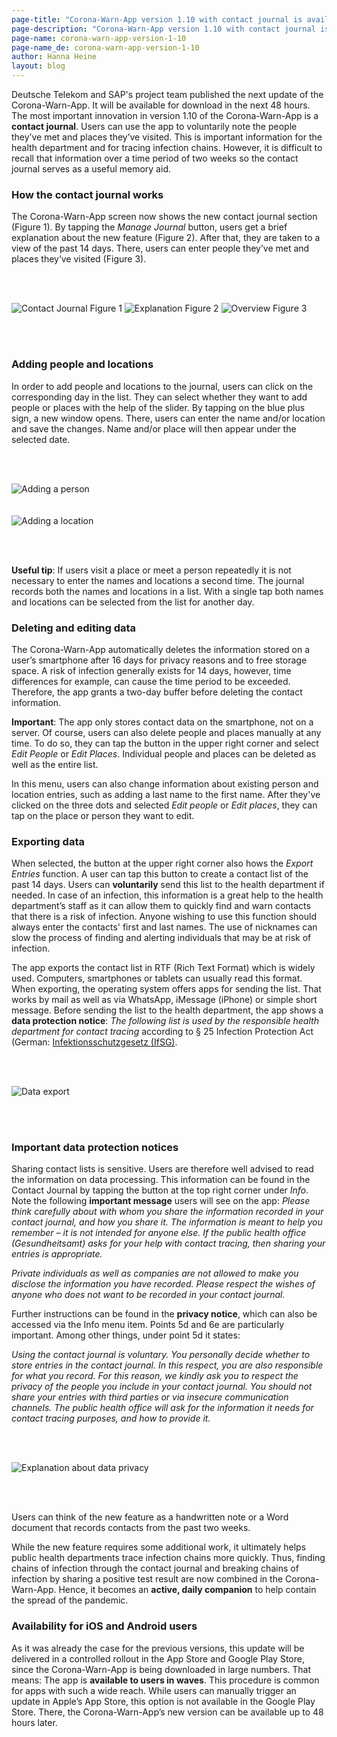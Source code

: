 ```yaml
---
page-title: "Corona-Warn-App version 1.10 with contact journal is available"
page-description: "Corona-Warn-App version 1.10 with contact journal is available"
page-name: corona-warn-app-version-1-10
page-name_de: corona-warn-app-version-1-10
author: Hanna Heine
layout: blog
---
```

 
Deutsche Telekom and SAP's project team published the next update of the Corona-Warn-App. It will be available for download in  the next 48 hours. The most important innovation in version 1.10 of the Corona-Warn-App is a **contact journal**. Users can use the app to voluntarily note the people they’ve met and places they’ve visited. This is important information for the health department and for tracing infection chains. However, it is difficult to recall that information over a time period of two weeks so the contact journal serves as a useful memory aid.
 
<!-- overview -->

### How the contact journal works

The Corona-Warn-App screen now shows the new contact journal section (Figure 1). By tapping the *Manage Journal* button, users get a brief explanation about the new feature (Figure 2). After that, they are taken to a view of the past 14 days. There, users can enter people they’ve met and places they’ve visited (Figure 3).


<br></br>

<div class="text-center"> <img src="./contact-journal.jpg" title="Contact Journal Figure 1" alt="Contact Journal Figure 1" style="align: center">  <img src="./contact-journal-explanation.jpg" title="Explanation Figure 2" alt="Explanation Figure 2" style="align: center"> <img src="./contact-journal-overview.jpg" title="Overview Figure 3" alt="Overview Figure 3" style="align: center"></div>

<br></br>

### Adding people and locations

In order to add people and locations to the journal, users can click on the corresponding day in the list. They can select whether they want to add people or places with the help of the slider. By tapping on the blue plus sign, a new window opens. There, users can enter the name and/or location and save the changes. Name and/or place will then appear under the selected date. 



<br></br>

<div class="text-center"> <img src="./add-a-person.JPG" title="Adding a person" alt="Adding a person"  ></div> <br></br>

<div class="text-center"> <img src="./add-a-location.JPG" title="Adding a location" alt="Adding a location"  ></div>

<br></br>

**Useful tip**: If users visit a place or meet a person repeatedly it is not necessary to enter the names and locations a second time. The journal records both the names and locations in a list. With a single tap both names and locations can be selected from the list for another day.

### Deleting and editing data

The Corona-Warn-App automatically deletes the information stored on a user’s smartphone after 16 days for privacy reasons and to free storage space. A risk of infection generally exists for 14 days, however, time differences for example, can cause the time period to be exceeded. Therefore, the app grants a two-day buffer before deleting the contact information. 

**Important**: The app only stores contact data on the smartphone, not on a server. Of course, users can also delete people and places manually at any time. To do so, they can tap the button in the upper right corner and select *Edit People* or *Edit Places*. Individual people and places can be deleted as well as the entire list. 

In this menu, users can also change information about existing person and location entries, such as adding a last name to the first name. After they've clicked on the three dots and selected *Edit people* or *Edit places*, they can tap on the place or person they want to edit. 



### Exporting data

When selected, the button at the upper right corner also hows the *Export Entries* function. A user can tap this button to create a contact list of the past 14 days. Users can **voluntarily** send this list to the health department if needed. In case of an infection, this information is a great help to the health department’s staff as it can allow them to quickly find and warn contacts that there is a risk of infection. Anyone wishing to use this function should always enter the contacts' first and last names. The use of nicknames can slow the process of finding and alerting individuals that may be at risk of infection.

The app exports the contact list in RTF (Rich Text Format) which is widely used. Computers, smartphones or tablets can usually read this format. When exporting, the operating system offers apps for sending the list. That works by mail as well as via WhatsApp, iMessage (iPhone) or simple short message. Before sending the list to the health department, the app shows a **data protection notice**: *The following list is used by the responsible health department for contact tracing* according to § 25 Infection Protection Act (German: [Infektionsschutzgesetz (IfSG)](https://www.bundestag.de/resource/blob/690734/c5bec62e6b1a9dd40cef93bce90b9a43/WD-9-009-20-pdf-data.pdf). 

<br></br>

<div class="text-center"> <img src="./contact-list-export.JPG" title="Data export" alt="Data export"  ></div>

<br></br>

### Important data protection notices

Sharing contact lists is sensitive. Users are therefore well advised to read the information on data processing. This information  can be found in the Contact Journal by tapping the button at the top right corner under *Info*. 
Note the following **important message** users will see on the app: *Please think carefully about with whom you share the information recorded in your contact journal, and how you share it. The information is meant to help you remember – it is not intended for anyone else. If the public health office (Gesundheitsamt) asks for your help with contact tracing, then sharing your entries is appropriate.*

*Private individuals as well as companies are not allowed to make you disclose the information you have recorded. Please respect the wishes of anyone who does not want to be recorded in your contact journal.* 

Further instructions can be found in the **privacy notice**, which can also be accessed via the Info menu item. Points 5d and 6e are particularly important. Among other things, under point 5d it states: 

*Using the contact journal is voluntary. You personally decide whether to store entries in the contact journal. In this respect, you are also responsible for what you record. For this reason, we kindly ask you to respect the privacy of the people you include in your contact journal. You should not share your entries with third parties or via insecure communication channels. The public health office will ask for the information it needs for contact tracing purposes, and how to provide it.* 


<br></br>

<div class="text-center"> <img src="./data-privacy.JPG" title="Explanation about data privacy" alt="Explanation about data privacy"  ></div>

<br></br>

Users can think of the new feature as a handwritten note or a Word document that records contacts from the past two weeks. 

While the new feature requires some additional work, it ultimately helps public health departments trace infection chains more quickly. Thus, finding chains of infection through the contact journal and breaking chains of infection by sharing a positive test result are now combined in the Corona-Warn-App. Hence, it becomes an **active, daily companion** to help contain the spread of the pandemic.

### Availability for iOS and Android users

As it was already the case for the previous versions, this update will be delivered in a controlled rollout in the App Store and Google Play Store, since the Corona-Warn-App is being downloaded in large numbers. That means: The app is **available to users in waves**. This procedure is common for apps with such a wide reach. While users can manually trigger an update in Apple’s App Store, this option is not available in the Google Play Store. There, the Corona-Warn-App’s new version can be available up to 48 hours later.
